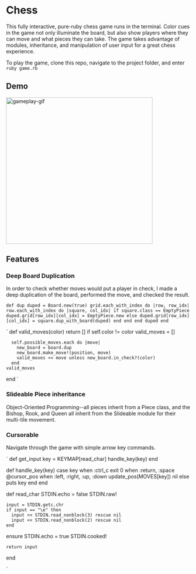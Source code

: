 # Chess

This fully interactive, pure-ruby chess game runs in the terminal.  Color cues in the game not only illuminate the board, but also show players where they can move and what pieces they can take.  The game takes advantage of modules, inheritance, and manipulation of user input for a great chess experience.

To play the game, clone this repo, navigate to the project folder, and enter <code>ruby game.rb</code>

## Demo

<img src="https://i.gyazo.com/a0539fbb1ef3ac225fb39356686715c3.gif" height="400" alt="gameplay-gif">

## Features

### Deep Board Duplication

In order to check whether moves would put a player in check, I made a deep duplication of the board, performed the move, and checked the result.

`
  def dup
    duped = Board.new(true)
    grid.each_with_index do |row, row_idx|
      row.each_with_index do |square, col_idx|
        if square.class == EmptyPiece
          duped.grid[row_idx][col_idx] = EmptyPiece.new
        else
          duped.grid[row_idx][col_idx] = square.dup_with_board(duped)
        end
      end
    end
    duped
  end
`

`
  def valid_moves(color)
    return [] if self.color != color
    valid_moves = []

      self.possible_moves.each do |move|
        new_board = board.dup
        new_board.make_move!(position, move)
        valid_moves << move unless new_board.in_check?(color)
      end
    valid_moves
  end
`


### Slideable Piece inheritance

Object-Oriented Programming--all pieces inherit from a Piece class, and the Bishop, Rook, and Queen all inherit from the Slideable module for their multi-tile movement.

### Cursorable

Navigate through the game with simple arrow key commands.

`
  def get_input
    key = KEYMAP[read_char]
    handle_key(key)
  end

  def handle_key(key)
    case key
    when :ctrl_c
      exit 0
    when :return, :space
      @cursor_pos
    when :left, :right, :up, :down
      update_pos(MOVES[key])
      nil
    else
      puts key
    end
  end

  def read_char
    STDIN.echo = false
    STDIN.raw!

    input = STDIN.getc.chr
    if input == "\e" then
      input << STDIN.read_nonblock(3) rescue nil
      input << STDIN.read_nonblock(2) rescue nil
    end
  ensure
    STDIN.echo = true
    STDIN.cooked!

    return input
  end

`
